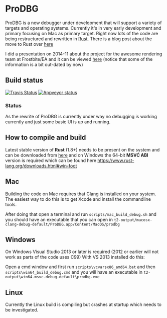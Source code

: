 ProDBG
======

ProDBG is a new debugger under development that will support a variety of targets and operating systems. Currently it's in very early development and primary focusing on Mac as primary target.
Right now lots of the code are being restructured and rewritten in [Rust](https://www.rust-lang.org). There is a blog post about the move to Rust over [here](http://prodbg.com/ProDBG-switches-to-Rust)

I did a presentation on 2014-11 about the project for the awesome rendering team at Frostbite/EA and it can be viewed [here](https://dl.dropboxusercontent.com/u/5205843/ProDBG-Presentation.pdf) (notice that some of the information is a bit out-dated by now)

## Build status

[![Travis Status](https://travis-ci.org/emoon/ProDBG.svg?branch=master)](https://travis-ci.org/emoon/ProDBG)
[![Appveyor status](https://ci.appveyor.com/api/projects/status/ne1jeu7t8aba5nok?svg=true)](https://ci.appveyor.com/project/emoon/prodbg)

### Status

As the rewrite of ProDBG is currently under way no debugging is working currently and just some basic UI is up and running.

## How to compile and build

Latest stable version of **Rust** (1.8+) needs to be present on the system and can be downloaded from [here](https://www.rust-lang.org/downloads.html) and on Windows the 64-bit **MSVC ABI** version is required which can be found here https://www.rust-lang.org/downloads.html#win-foot

## Mac

Building the code on Mac requires that Clang is installed on your system. The easiest way to do this is to get Xcode and install the commandline tools.

After doing that open a terminal and run ```scripts/mac_build_debug.sh``` and you should have an executable that you can open in ```t2-output/macosx-clang-debug-default/ProDBG.app/Content/MacOS/prodbg```

## Windows

On Windows Visual Studio 2013 or later is required (2012 or earlier will not work as parts of the code uses C99) With VS 2013 installed do this:

Open a cmd window and first run ```scripts\vcvarsx86_amd64.bat``` and then ```scripts\win64_build_debug.cmd``` and you will have an executable in ```t2-output\win64-msvc-debug-default\prodbg.exe```

## Linux

Currently the Linux build is compiling but crashes at startup which needs to be investigated.


